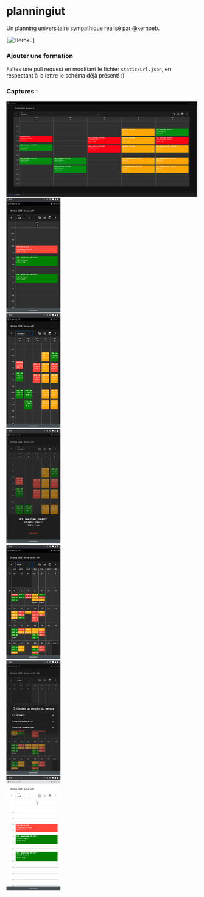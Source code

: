 # planningiut

Un planning universitaire sympathique réalisé par @kernoeb.  

[![Heroku](https://heroku-badge.herokuapp.com/?app=planningiut)]

### Ajouter une formation

Faîtes une pull request en modifiant le fichier `static/url.json`, en respectant à la lettre le schéma déjà présent! :)


### Captures :

![desktop](img/desktop.png)  
<img src="img/phone1.png" height="300" />
<br>
<img src="img/phone2.png" height="300" />
<br>
<img src="img/phone3.png" height="300" />
<br>
<img src="img/phone4.png" height="300" />
<br>
<img src="img/phone5.png" height="300" />
<br>
<img src="img/phone6.png" height="300" />
